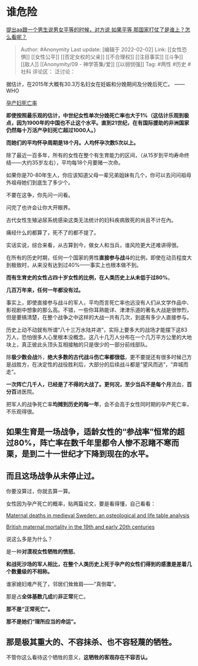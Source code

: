 # 谁危险
[提出aa跟一个男生说男女平等的时候，对方说 如果平等 那国家打仗了是谁上？怎么看呢？](https://www.zhihu.com/question/275356115/answer/2180722672)

> Author: #Anonymity
> Last update: [编辑于 2022-02-02]
> Link: [[女性恐惧]] [[女性公平]] [[否定女权的父亲]] [[不合理权]] [[注目事实]] [[斗争]] [[敌人]] [[Anonymity/09 - 神学答集/爱]] [[以弱悯强]]
> Tag: #两性 #历史 #社科
> 评论区：
> 泛讨论：

据估计，在2015年大概有30.3万名妇女在妊娠和分娩期间及分娩后死亡。 ——WHO

[孕产妇死亡率](https://link.zhihu.com/?target=https%3A//www.who.int/zh/news-room/fact-sheets/detail/maternal-mortality)

**即使按照最乐观的估计，中世纪女性单次分娩死亡率也大于1%（这估计乐观到极点，因为1900年的中国也不止这个水平。直到21世纪，在有国际援助的非洲国家仍然每十万活产孕妇死亡超过1000人。）**

**而她们的平均怀孕周期是18个月。人均怀孕次数5次以上。**

除了最近一百多年，所有的女性在整个有生育能力的区间，（从15岁到平均寿命终结——大约35岁左右），平均每18个月要赌一次命。

如果你是70-80年生人，你应该知道父母一辈兄弟姐妹有几个，你可以去问问祖母外祖母她们到底生了多少个。

不要在这争，你先问一问看。

问完了也许会让你大开眼界。

古代女性生殖泌尿系统感染这类无法统计的妇科疾病致死的尚且不计在內。

痛经什么的都算了，死不了的都不提了。

实话实说，综合来看，从古算到今，做女人和当兵，谁风险更大还难讲得很。

在所有的历史时期，任何一个国家的男性**直接参与战斗**的比例，即使在动员程度大到极致时，从来没有达到过40%——事实上也根本做不到。

**而有生育史的女性占四十岁女性的比例，在人类历史上从未低于过80%**。

**几百万年来，任何一年都没有过。**

事实上，即使直接参与战斗的军人，平均而言死亡率也远没有人们从文学作品中、影视剧中想象的那么高。不错，一些你耳熟能详、津津乐道的著名大战是很惨烈，但是要搞清楚，在整个战争之中这样的大战一共有几次，到底有多少人直接参与。

历史上动不动就有所谓“八十三万水陆并进”，实际上要多大的战场才能摆下这83万人，恐怕很多人心里根本没概念。这八十几万人分布在一个几万平方公里的大地块上，真正彼此头顶头互相接触的只是很少的一部分前线部队。

除**极少数会战**外，**绝大多数的古代战斗伤亡率都很低**，更不要提还有很多时候己方是战胜方，在决定性的战役胜利后，大部分的后续战斗都是“望风而逃”，“弃城而走”。

**一次阵亡几千人，已经是了不得的大战了。**更何况，至少当兵不是**每个月**流血，**百分百**进医院。

把军人的战争死亡率**均摊到历史的每一年**，会不会高于女性同时期的孕产死亡率，不乐观得很。

## **如果生育是一场战争，适龄女性的“参战率”恒常的超过80%，阵亡率在数千年里都令人惨不忍睹不寒而栗，是到二十一世纪才下降到现在的水平。**

## **而且这场战争从未停止过。**

你要没算过，你就去算一算。

女性因为孕产死亡的概率，贴两篇论文，要是看得懂，自己看看：

[Maternal deaths in medieval Sweden: an osteological and life table analysis](https://link.zhihu.com/?target=https%3A//www.researchgate.net/profile/Elisabeth-Iregren/publication/19840550_Maternal_deaths_in_medieval_Sweden_an_osteological_and_life_table_analysis/links/56ca247308ae5488f0d94255/Maternal-deaths-in-medieval-Sweden-an-osteological-and-life-table-analysis.pdf%3Forigin%3Dpublication_detail)

[British maternal mortality in the 19th and early 20th centuries​](https://link.zhihu.com/?target=https%3A//www.ncbi.nlm.nih.gov/pmc/articles/PMC1633559/%23%21po%3D10.9756)

说这么多是为什么？

是一种**对漠视女性牺牲的愤怒**。

**和战死沙场的军人相比，在整个人类历史上死于孕产的女性们得到的感激是差着几个数量级的不相称。**

谁家媳妇难产死了，邻居们耸耸肩——“真倒霉”。

那是占**全体基数几成**的**非正常**死亡。

**那不是“正常死亡”。**

**那不是她们“理所应当的命运”。**

## 那是极其重大的、不容抹杀、也不容轻蔑的牺牲。

不管你这么看待这个牺牲的意义，**这牺牲的客观存在不容否认。**
